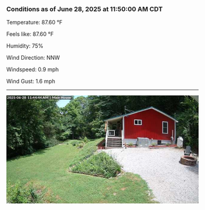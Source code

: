 ### Conditions as of June 28, 2025 at 11:50:00 AM CDT 

Temperature: 87.60 &deg;F

Feels like: 87.60 &deg;F

Humidity: 75%

Wind Direction: NNW

Windspeed: 0.9 mph

Wind Gust: 1.6 mph

---

<img src="./images/latest.jpeg"/>

